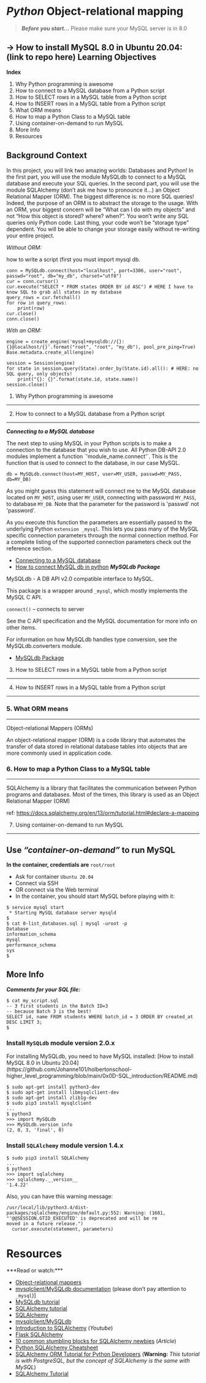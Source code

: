 *Python*
Object-relational mapping
===========================
> ***Before you start…***
> Please make sure your MySQL server is in 8.0

-> How to install MySQL 8.0 in Ubuntu 20.04: (link to repo here)
Learning Objectives
--------------------
**Index**

1. Why Python programming is awesome
2. How to connect to a MySQL database from a Python script
3. How to SELECT rows in a MySQL table from a Python script
4. How to INSERT rows in a MySQL table from a Python script
5. What ORM means
6. How to map a Python Class to a MySQL table
7. Using container-on-demand to run MySQL
8. More Info
9. Resources

## Background Context
<p>
In this project, you will link two amazing worlds: Databases and Python!
In the first part, you will use the module MySQLdb to connect to a MySQL database and execute your SQL queries.
In the second part, you will use the module SQLAlchemy (don’t ask me how to pronounce it…) an Object Relational Mapper (ORM).
The biggest difference is: no more SQL queries! Indeed, the purpose of an ORM is to abstract the storage to the usage. With an ORM, your biggest concern will be “What can I do with my objects” and not “How this object is stored? where? when?”. You won’t write any SQL queries only Python code. Last thing, your code won’t be “storage type” dependent. You will be able to change your storage easily without re-writing your entire project.

*Without ORM:*
</p>
how to write a script (first you must import mysql db.

```
conn = MySQLdb.connect(host="localhost", port=3306, user="root", passwd="root", db="my_db", charset="utf8")
cur = conn.cursor()
cur.execute("SELECT * FROM states ORDER BY id ASC") # HERE I have to know SQL to grab all states in my database
query_rows = cur.fetchall()
for row in query_rows:
    print(row)
cur.close()
conn.close()
```

*With an ORM:*

```
engine = create_engine('mysql+mysqldb://{}:{}@localhost/{}'.format("root", "root", "my_db"), pool_pre_ping=True)
Base.metadata.create_all(engine)

session = Session(engine)
for state in session.query(State).order_by(State.id).all(): # HERE: no SQL query, only objects!
    print("{}: {}".format(state.id, state.name))
session.close()
```

1. Why Python programming is awesome
-------------------------------------

2. How to connect to a MySQL database from a Python script
----------------------------------------------------------
***Connecting to a MySQL database***
<p>
The next step to using MySQL in your Python scripts is to make a connection to the database that you wish to use. All Python DB-API 2.0 modules implement a function `'module_name.connect'`. This is the function that is used to connect to the database, in our case MySQL.

```
db = MySQLdb.connect(host=MY_HOST, user=MY_USER, passwd=MY_PASS, db=MY_DB)
```

As you might guess this statement will connect me to the MySQL database located on `MY_HOST`, using user `MY_USER`, connecting with password `MY_PASS`, to database `MY_DB`. Note that the parameter for the password is 'passwd' not 'password'.

As you execute this function the parameters are essentially passed to the underlying Python `extension _mysql`. This lets you pass many of the MySQL specific connection parameters through the normal connection method. For a complete listing of the supported connection parameters check out the reference section.
</p>

* [Connecting to a MySQL database](https://www.mikusa.com/python-mysql-docs/connection.html)
* [How to connect MySQL db in python](https://pynative.com/python-mysql-database-connection/)
***MySQLdb Package***
<p>
MySQLdb - A DB API v2.0 compatible interface to MySQL.

This package is a wrapper around `_mysql`, which mostly implements the MySQL C API.

`connect()` – connects to server

See the C API specification and the MySQL documentation for more info on other items.

For information on how MySQLdb handles type conversion, see the MySQLdb.converters module.
</p>

* [MySQLdb Package](https://mysqlclient.readthedocs.io/MySQLdb.html#MySQLdb.Connect)

3. How to SELECT rows in a MySQL table from a Python script
------------------------------------------------------------

4. How to INSERT rows in a MySQL table from a Python script
------------------------------------------------------------

### 5. What ORM means
-----------------
Object-relational Mappers (ORMs)

<p>
An object-relational mapper (ORM) is a code library that automates the
transfer of data stored in relational database tables into objects
that are more commonly used in application code.

</p>

### 6. How to map a Python Class to a MySQL table
----------------------------------------------

<p>
SQLAlchemy is a library that facilitates the communication between Python programs and databases. Most of the times, this library is used as an Object Relational Mapper (ORM) 

ref:
https://docs.sqlalchemy.org/en/13/orm/tutorial.html#declare-a-mapping

</p>

7. Using container-on-demand to run MySQL
------------------------------------------


## Use *“container-on-demand”* to run MySQL

**In the container, credentials are** `root/root`

* Ask for container `Ubuntu 20.04`
* Connect via SSH
* OR connect via the Web terminal
* In the container, you should start MySQL before playing with it:

```
$ service mysql start
 * Starting MySQL database server mysqld
$
$ cat 0-list_databases.sql | mysql -uroot -p
Database
information_schema
mysql
performance_schema
sys
$
```

## More Info

***Comments for your SQL file:***

```
$ cat my_script.sql
-- 3 first students in the Batch ID=3
-- because Batch 3 is the best!
SELECT id, name FROM students WHERE batch_id = 3 ORDER BY created_at DESC LIMIT 3;
$
```

### Install `MySQLdb` module version 2.0.x

<p>
For installing MySQLdb, you need to have MySQL installed: [How to install MySQL 8.0 in Ubuntu 20.04](https://github.com/Johanne101/holbertonschool-higher_level_programming/blob/main/0x0D-SQL_introduction/README.md)
</p>

```
$ sudo apt-get install python3-dev
$ sudo apt-get install libmysqlclient-dev
$ sudo apt-get install zlib1g-dev
$ sudo pip3 install mysqlclient
...
$ python3
>>> import MySQLdb
>>> MySQLdb.version_info 
(2, 0, 3, 'final', 0)
```

### Install `SQLAlchemy` module version 1.4.x

```
$ sudo pip3 install SQLAlchemy
...
$ python3
>>> import sqlalchemy
>>> sqlalchemy.__version__ 
'1.4.22'
```

Also, you can have this warning message:

```
/usr/local/lib/python3.4/dist-packages/sqlalchemy/engine/default.py:552: Warning: (1681, "'@@SESSION.GTID_EXECUTED' is deprecated and will be re
moved in a future release.")
  cursor.execute(statement, parameters)
```

Resources
=========

<p>
***Read or watch:***

* [Object-relational mappers](https://www.fullstackpython.com/object-relational-mappers-orms.html)
* [mysqlclient/MySQLdb documentation](https://mysqlclient.readthedocs.io/) (please don’t pay attention to `_mysql`)]
* [MySQLdb tutorial](https://www.mikusa.com/python-mysql-docs/index.html)
* [SQLAlchemy tutorial](https://docs.sqlalchemy.org/en/13/orm/tutorial.html)
* [SQLAlchemy](https://docs.sqlalchemy.org/en/13/)
* [mysqlclient/MySQLdb](https://github.com/PyMySQL/mysqlclient)
* [Introduction to SQLAlchemy](https://github.com/PyMySQL/mysqlclient) (*Youtube*)
* [Flask SQLAlchemy](https://www.youtube.com/playlist?list=PLXmMXHVSvS-BlLA5beNJojJLlpE0PJgCW)
* [10 common stumbling blocks for SQLAlchemy newbies](https://alextechrants.blogspot.com/2013/11/10-common-stumbling-blocks-for.html) (*Article*)
* [Python SQLAlchemy Cheatsheet](https://www.pythonsheets.com/notes/python-sqlalchemy.html)
* [SQLAlchemy ORM Tutorial for Python Developers](https://auth0.com/blog/sqlalchemy-orm-tutorial-for-python-developers/) (**Warning:** *This tutorial is with PostgreSQL, but the concept of SQLAlchemy is the same with MySQL*)
* [SQLAlchemy Tutorial](https://overiq.com/sqlalchemy-101/)

</p>
